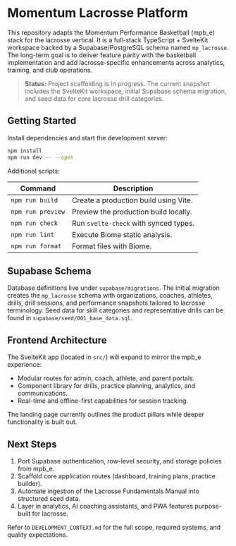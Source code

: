 # Momentum Lacrosse Platform

This repository adapts the Momentum Performance Basketball (mpb_e) stack for the lacrosse vertical.
It is a full-stack TypeScript + SvelteKit workspace backed by a Supabase/PostgreSQL schema named
`mp_lacrosse`. The long-term goal is to deliver feature parity with the basketball implementation
and add lacrosse-specific enhancements across analytics, training, and club operations.

> **Status:** Project scaffolding is in progress. The current snapshot includes the SvelteKit
> workspace, initial Supabase schema migration, and seed data for core lacrosse drill categories.

## Getting Started

Install dependencies and start the development server:

```bash
npm install
npm run dev -- --open
```

Additional scripts:

| Command | Description |
| --- | --- |
| `npm run build` | Create a production build using Vite. |
| `npm run preview` | Preview the production build locally. |
| `npm run check` | Run `svelte-check` with synced types. |
| `npm run lint` | Execute Biome static analysis. |
| `npm run format` | Format files with Biome. |

## Supabase Schema

Database definitions live under `supabase/migrations`. The initial migration creates the
`mp_lacrosse` schema with organizations, coaches, athletes, drills, drill sessions, and performance
snapshots tailored to lacrosse terminology. Seed data for skill categories and representative drills
can be found in `supabase/seed/001_base_data.sql`.

## Frontend Architecture

The SvelteKit app (located in `src/`) will expand to mirror the mpb_e experience:

- Modular routes for admin, coach, athlete, and parent portals.
- Component library for drills, practice planning, analytics, and communications.
- Real-time and offline-first capabilities for session tracking.

The landing page currently outlines the product pillars while deeper functionality is built out.

## Next Steps

1. Port Supabase authentication, row-level security, and storage policies from mpb_e.
2. Scaffold core application routes (dashboard, training plans, practice builder).
3. Automate ingestion of the Lacrosse Fundamentals Manual into structured seed data.
4. Layer in analytics, AI coaching assistants, and PWA features purpose-built for lacrosse.

Refer to `DEVELOPMENT_CONTEXT.md` for the full scope, required systems, and quality expectations.
